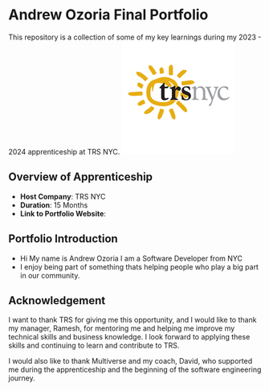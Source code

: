 # Andrew Ozoria Final Portfolio

This repository is a collection of some of my key learnings during my 2023 - 2024 apprenticeship at TRS NYC.
<img src="/Images/TRSLogo.png" alt="TRS Logo" />

## Overview of Apprenticeship

- **Host Company**: TRS NYC
- **Duration**: 15 Months
- **Link to Portfolio Website**:

## Portfolio Introduction

- Hi My name is Andrew Ozoria I am a Software Developer from NYC
- I enjoy being part of something thats helping people who play a big part in our community.

## Acknowledgement

I want to thank TRS for giving me this opportunity, and I would like to thank my manager, Ramesh, for mentoring me and helping me improve my technical skills and business knowledge. I look forward to applying these skills and continuing to learn and contribute to TRS.

I would also like to thank Multiverse and my coach, David, who supported me during the apprenticeship and the beginning of the software engineering journey.
